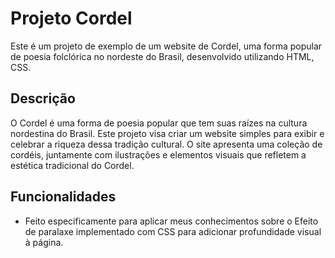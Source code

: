 # Projeto Cordel

Este é um projeto de exemplo de um website de Cordel, uma forma popular de poesia folclórica no nordeste do Brasil, desenvolvido utilizando HTML, CSS.

## Descrição

O Cordel é uma forma de poesia popular que tem suas raízes na cultura nordestina do Brasil. Este projeto visa criar um website simples para exibir e celebrar a riqueza dessa tradição cultural. O site apresenta uma coleção de cordéis, juntamente com ilustrações e elementos visuais que refletem a estética tradicional do Cordel.

## Funcionalidades
- Feito especificamente para aplicar meus conhecimentos sobre o Efeito de paralaxe implementado com CSS para adicionar profundidade visual à página.
